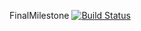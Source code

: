 FinalMilestone
[![Build Status](https://travis-ci.org/Beibhinn/Final-Milestone.svg?branch=master)](https://travis-ci.org/Beibhinn/Final-Milestone)